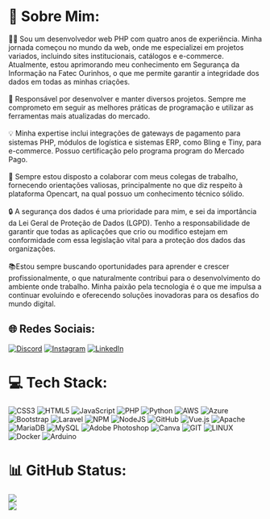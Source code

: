 # 💫 Sobre Mim:
👨‍💻 Sou um desenvolvedor web PHP com quatro anos de experiência. Minha jornada começou no mundo da web, onde me especializei em projetos variados, incluindo sites institucionais, catálogos e e-commerce. Atualmente, estou aprimorando meu conhecimento em Segurança da Informação na Fatec Ourinhos, o que me permite garantir a integridade dos dados em todas as minhas criações.<br><br>💼 Responsável por desenvolver e manter diversos projetos. Sempre me comprometo em seguir as melhores práticas de programação e utilizar as ferramentas mais atualizadas do mercado. <br><br>💡 Minha expertise inclui integrações de gateways de pagamento para sistemas PHP, módulos de logística e sistemas ERP, como Bling e Tiny, para e-commerce. Possuo certificação pelo programa <dev>program do Mercado Pago.<br><br>🤝 Sempre estou disposto a colaborar com meus colegas de trabalho, fornecendo orientações valiosas, principalmente no que diz respeito à plataforma Opencart, na qual possuo um conhecimento técnico sólido.<br><br>🔒 A segurança dos dados é uma prioridade para mim, e sei da importância da Lei Geral de Proteção de Dados (LGPD). Tenho a responsabilidade de garantir que todas as aplicações que crio ou modifico estejam em conformidade com essa legislação vital para a proteção dos dados das organizações.<br><br>📚Estou sempre buscando oportunidades para aprender e crescer profissionalmente, o que naturalmente contribui para o desenvolvimento do ambiente onde trabalho. Minha paixão pela tecnologia é o que me impulsa a continuar evoluindo e oferecendo soluções inovadoras para os desafios do mundo digital.


## 🌐 Redes Sociais:
[![Discord](https://img.shields.io/badge/Discord-%237289DA.svg?logo=discord&logoColor=white)](https://discord.gg/JmquuYqjHj) [![Instagram](https://img.shields.io/badge/Instagram-%23E4405F.svg?logo=Instagram&logoColor=white)](https://instagram.com/gustavo.biaggi) [![LinkedIn](https://img.shields.io/badge/LinkedIn-%230077B5.svg?logo=linkedin&logoColor=white)](https://linkedin.com/in/gustavo-biaggi) 

# 💻 Tech Stack:
![CSS3](https://img.shields.io/badge/css3-%231572B6.svg?style=for-the-badge&logo=css3&logoColor=white) ![HTML5](https://img.shields.io/badge/html5-%23E34F26.svg?style=for-the-badge&logo=html5&logoColor=white) ![JavaScript](https://img.shields.io/badge/javascript-%23323330.svg?style=for-the-badge&logo=javascript&logoColor=%23F7DF1E) ![PHP](https://img.shields.io/badge/php-%23777BB4.svg?style=for-the-badge&logo=php&logoColor=white) ![Python](https://img.shields.io/badge/python-3670A0?style=for-the-badge&logo=python&logoColor=ffdd54) ![AWS](https://img.shields.io/badge/AWS-%23FF9900.svg?style=for-the-badge&logo=amazon-aws&logoColor=white) ![Azure](https://img.shields.io/badge/azure-%230072C6.svg?style=for-the-badge&logo=azure-devops&logoColor=white) ![Bootstrap](https://img.shields.io/badge/bootstrap-%23563D7C.svg?style=for-the-badge&logo=bootstrap&logoColor=white) ![Laravel](https://img.shields.io/badge/laravel-%23FF2D20.svg?style=for-the-badge&logo=laravel&logoColor=white) ![NPM](https://img.shields.io/badge/NPM-%23000000.svg?style=for-the-badge&logo=npm&logoColor=white) ![NodeJS](https://img.shields.io/badge/node.js-6DA55F?style=for-the-badge&logo=node.js&logoColor=white) ![GitHub](https://img.shields.io/badge/GitHub-%23121011.svg?style=for-the-badge&logo=github&logoColor=white) ![Vue.js](https://img.shields.io/badge/vuejs-%2335495e.svg?style=for-the-badge&logo=vuedotjs&logoColor=%234FC08D) ![Apache](https://img.shields.io/badge/apache-%23D42029.svg?style=for-the-badge&logo=apache&logoColor=white) ![MariaDB](https://img.shields.io/badge/MariaDB-003545?style=for-the-badge&logo=mariadb&logoColor=white) ![MySQL](https://img.shields.io/badge/mysql-%2300f.svg?style=for-the-badge&logo=mysql&logoColor=white) ![Adobe Photoshop](https://img.shields.io/badge/adobephotoshop-%2331A8FF.svg?style=for-the-badge&logo=adobephotoshop&logoColor=white) ![Canva](https://img.shields.io/badge/Canva-%2300C4CC.svg?style=for-the-badge&logo=Canva&logoColor=white) ![GIT](https://img.shields.io/badge/Git-fc6d26?style=for-the-badge&logo=git&logoColor=white) ![LINUX](https://img.shields.io/badge/Linux-FCC624?style=for-the-badge&logo=linux&logoColor=black) ![Docker](https://img.shields.io/badge/docker-%230db7ed.svg?style=for-the-badge&logo=docker&logoColor=white) ![Arduino](https://img.shields.io/badge/-Arduino-00979D?style=for-the-badge&logo=Arduino&logoColor=white)
# 📊 GitHub Status:
![](https://github-readme-stats.vercel.app/api?username=biaggi29&theme=radical&hide_border=false&include_all_commits=false&count_private=true)<br/>
![](https://github-readme-streak-stats.herokuapp.com/?user=biaggi29&theme=radical&hide_border=false)
